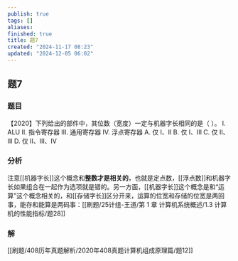 ```yaml
---
publish: true
tags: []
aliases: 
finished: true
title: 题7
created: "2024-11-17 08:23"
updated: "2024-12-05 06:02"
---
```

## 题7
### 题目
【2020】下列给出的部件中，其位数（宽度）一定与机器字长相同的是（ ）。
Ⅰ. ALU
Ⅱ. 指令寄存器
Ⅲ. 通用寄存器
IV. 浮点寄存器
A. 仅 Ⅰ、Ⅱ
B. 仅 Ⅰ、Ⅲ
C. 仅 Ⅱ、Ⅲ
D. 仅 Ⅱ、Ⅲ、IV
### 分析
注意[[机器字长]]这个概念和**整数才是相关的**，也就是定点数，[[浮点数]]和机器字长如果组合在一起作为选项就是错的。另一方面，[[机器字长]]这个概念是和“运算”这个概念相关的，和[[存储字长]]区分开来，运算的位宽和存储的位宽是两回事，能存和能算是两码事：[[刷题/25计组-王道/第 1 章 计算机系统概述/1.3 计算机的性能指标/题28]]
### 解
[[刷题/408历年真题解析/2020年408真题计算机组成原理篇/题12]]